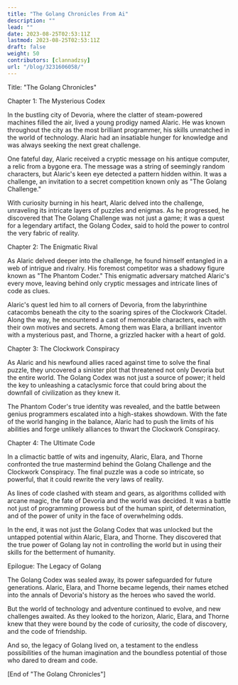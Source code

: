 ```yaml
---
title: "The Golang Chronicles From Ai"
description: ""
lead: ""
date: 2023-08-25T02:53:11Z
lastmod: 2023-08-25T02:53:11Z
draft: false
weight: 50
contributors: [clannadzsy]
url: "/blog/3231606058/"
---
```


Title: "The Golang Chronicles"

Chapter 1: The Mysterious Codex

In the bustling city of Devoria, where the clatter of steam-powered machines filled the air, lived a young prodigy named Alaric. He was known throughout the city as the most brilliant programmer, his skills unmatched in the world of technology. Alaric had an insatiable hunger for knowledge and was always seeking the next great challenge.

One fateful day, Alaric received a cryptic message on his antique computer, a relic from a bygone era. The message was a string of seemingly random characters, but Alaric's keen eye detected a pattern hidden within. It was a challenge, an invitation to a secret competition known only as "The Golang Challenge."

With curiosity burning in his heart, Alaric delved into the challenge, unraveling its intricate layers of puzzles and enigmas. As he progressed, he discovered that The Golang Challenge was not just a game; it was a quest for a legendary artifact, the Golang Codex, said to hold the power to control the very fabric of reality.

Chapter 2: The Enigmatic Rival

As Alaric delved deeper into the challenge, he found himself entangled in a web of intrigue and rivalry. His foremost competitor was a shadowy figure known as "The Phantom Coder." This enigmatic adversary matched Alaric's every move, leaving behind only cryptic messages and intricate lines of code as clues.

Alaric's quest led him to all corners of Devoria, from the labyrinthine catacombs beneath the city to the soaring spires of the Clockwork Citadel. Along the way, he encountered a cast of memorable characters, each with their own motives and secrets. Among them was Elara, a brilliant inventor with a mysterious past, and Thorne, a grizzled hacker with a heart of gold.

Chapter 3: The Clockwork Conspiracy

As Alaric and his newfound allies raced against time to solve the final puzzle, they uncovered a sinister plot that threatened not only Devoria but the entire world. The Golang Codex was not just a source of power; it held the key to unleashing a cataclysmic force that could bring about the downfall of civilization as they knew it.

The Phantom Coder's true identity was revealed, and the battle between genius programmers escalated into a high-stakes showdown. With the fate of the world hanging in the balance, Alaric had to push the limits of his abilities and forge unlikely alliances to thwart the Clockwork Conspiracy.

Chapter 4: The Ultimate Code

In a climactic battle of wits and ingenuity, Alaric, Elara, and Thorne confronted the true mastermind behind the Golang Challenge and the Clockwork Conspiracy. The final puzzle was a code so intricate, so powerful, that it could rewrite the very laws of reality.

As lines of code clashed with steam and gears, as algorithms collided with arcane magic, the fate of Devoria and the world was decided. It was a battle not just of programming prowess but of the human spirit, of determination, and of the power of unity in the face of overwhelming odds.

In the end, it was not just the Golang Codex that was unlocked but the untapped potential within Alaric, Elara, and Thorne. They discovered that the true power of Golang lay not in controlling the world but in using their skills for the betterment of humanity.

Epilogue: The Legacy of Golang

The Golang Codex was sealed away, its power safeguarded for future generations. Alaric, Elara, and Thorne became legends, their names etched into the annals of Devoria's history as the heroes who saved the world.

But the world of technology and adventure continued to evolve, and new challenges awaited. As they looked to the horizon, Alaric, Elara, and Thorne knew that they were bound by the code of curiosity, the code of discovery, and the code of friendship.

And so, the legacy of Golang lived on, a testament to the endless possibilities of the human imagination and the boundless potential of those who dared to dream and code.

[End of "The Golang Chronicles"]